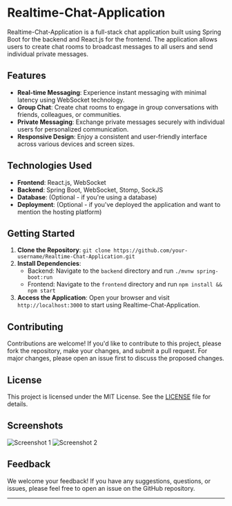 # Realtime-Chat-Application

Realtime-Chat-Application is a full-stack chat application built using Spring Boot for the backend and React.js for the frontend. The application allows users to create chat rooms to broadcast messages to all users and send individual private messages.


## Features

- **Real-time Messaging**: Experience instant messaging with minimal latency using WebSocket technology.
- **Group Chat**: Create chat rooms to engage in group conversations with friends, colleagues, or communities.
- **Private Messaging**: Exchange private messages securely with individual users for personalized communication.
- **Responsive Design**: Enjoy a consistent and user-friendly interface across various devices and screen sizes.

## Technologies Used

- **Frontend**: React.js, WebSocket
- **Backend**: Spring Boot, WebSocket, Stomp, SockJS
- **Database**: (Optional - if you're using a database)
- **Deployment**: (Optional - if you've deployed the application and want to mention the hosting platform)

## Getting Started

1. **Clone the Repository**: `git clone https://github.com/your-username/Realtime-Chat-Application.git`
2. **Install Dependencies**: 
   - Backend: Navigate to the `backend` directory and run `./mvnw spring-boot:run`
   - Frontend: Navigate to the `frontend` directory and run `npm install && npm start`
3. **Access the Application**: Open your browser and visit `http://localhost:3000` to start using Realtime-Chat-Application.

## Contributing

Contributions are welcome! If you'd like to contribute to this project, please fork the repository, make your changes, and submit a pull request. For major changes, please open an issue first to discuss the proposed changes.

## License

This project is licensed under the MIT License. See the [LICENSE](LICENSE) file for details.

## Screenshots

![Screenshot 1](screenshot1.png)
![Screenshot 2](screenshot2.png)

## Feedback

We welcome your feedback! If you have any suggestions, questions, or issues, please feel free to open an issue on the GitHub repository.

---
